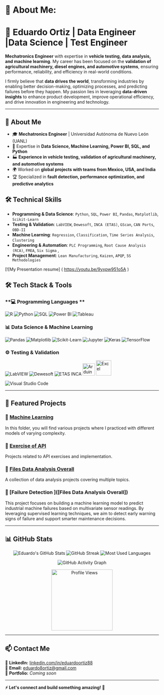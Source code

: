 # 💫 About Me:

# 🚀 Eduardo Ortiz | Data Engineer |Data Science  | Test Engineer

**Mechatronics Engineer** with expertise in **vehicle testing, data analysis, and machine learning**. My career has been focused on the **validation of agricultural machinery, diesel engines, and automotive systems**, ensuring performance, reliability, and efficiency in real-world conditions.  

I firmly believe that **data drives the world**, transforming industries by enabling better decision-making, optimizing processes, and predicting failures before they happen. My passion lies in leveraging **data-driven insights** to enhance product development, improve operational efficiency, and drive innovation in engineering and technology.  

---

## 📌 About Me
- 🎓 **Mechatronics Engineer** | Universidad Autónoma de Nuevo León (UANL)  
- 🔬 Expertise in **Data Science, Machine Learning, Power BI, SQL, and Python**  
- 🏭 **Experience in vehicle testing, validation of agricultural machinery, and automotive systems**  
- 🌍 Worked on **global projects with teams from Mexico, USA, and India**  
- 🏆 Specialized in **fault detection, performance optimization, and predictive analytics**  


## 🛠 Technical Skills

- **Programming & Data Science**: `Python`, `SQL`, `Power BI`, `Pandas`, `Matplotlib`, `Scikit-Learn`
- **Testing & Validation**: `LabVIEW`, `Dewesoft`, `INCA (ETAS)`, `GScan`, `CAN Ports`, `OBD-II`
- **Machine Learning**: `Regression`, `Classification`, `Time Series Analysis`, `Clustering`
- **Engineering & Automation**: `PLC Programming`, `Root Cause Analysis (RCA)`, `FMEA`, `Six Sigma` , 
- **Project Management**: `Lean Manufacturing`, `Kaizen`, `APQP`, `5S Methodologies`

[![My Presentation resume] ( https://youtu.be/9yxpw951o5A )




## 🛠 Tech Stack & Tools

### **💻 Programming Languages **
![R](https://img.shields.io/badge/R-276DC3?style=for-the-badge&logo=r&logoColor=white)
![Python](https://img.shields.io/badge/Python-3776AB?style=for-the-badge&logo=python&logoColor=white)
![SQL](https://img.shields.io/badge/SQL-4479A1?style=for-the-badge&logo=mysql&logoColor=white)
![Power BI](https://img.shields.io/badge/Power%20BI-F2C811?style=for-the-badge&logo=power-bi&logoColor=black)
![Tableau](https://img.shields.io/badge/Tableau-E97627?style=for-the-badge&logo=tableau&logoColor=white)




### **📊 Data Science & Machine Learning**
![Pandas](https://img.shields.io/badge/Pandas-150458?style=for-the-badge&logo=pandas&logoColor=white)
![Matplotlib](https://img.shields.io/badge/Matplotlib-11557C?style=for-the-badge&logo=python&logoColor=white)
![Scikit-Learn](https://img.shields.io/badge/Scikit--Learn-F7931E?style=for-the-badge&logo=scikit-learn&logoColor=white)
![Jupyter](https://img.shields.io/badge/Jupyter-F37626?style=for-the-badge&logo=jupyter&logoColor=white)
![Keras](https://img.shields.io/badge/Keras-D00000?style=for-the-badge&logo=keras&logoColor=white)
![TensorFlow](https://img.shields.io/badge/TensorFlow-FF6F00?style=for-the-badge&logo=tensorflow&logoColor=white)


### **⚙️ Testing & Validation**
![LabVIEW](https://img.shields.io/badge/LabVIEW-FFCB2D?style=for-the-badge&logo=labview&logoColor=black)
![Dewesoft](https://img.shields.io/badge/Dewesoft-FF6700?style=for-the-badge&logo=dewesoft&logoColor=white)
![ETAS INCA](https://img.shields.io/badge/ETAS%20INCA-0033A0?style=for-the-badge&logo=etas&logoColor=white)
<img src="https://cdn.worldvectorlogo.com/logos/arduino-1.svg" alt="Arduino" width="40"/>
<img src="https://cdn.worldvectorlogo.com/logos/microsoft-excel-2013.svg" alt="Excel" width="50"/>


![Visual Studio Code](https://img.shields.io/badge/VS%20Code-007ACC?style=for-the-badge&logo=visual-studio-code&logoColor=white)

---

## 📂 Featured Projects

### 🔹 [Machine Learning](https://github.com/Lalo8Ortiz/Machine-Learning/tree/main)  
In this folder, you will find various projects where I practiced with different models of varying complexity.

### 🔹 [Exercise of API](https://github.com/Lalo8Ortiz/TT_Proyecto5)  
Projects related to API exercises and implementation.

### 🔹 [Files Data Analysis Overall](https://github.com/Lalo8Ortiz/-Data-Analysis)  
A collection of data analysis projects covering multiple topics.


### 🔹 [Failure Detection ]([Files Data Analysis Overall])
This project focuses on building a machine learning model to predict industrial machine failures based on multivariate sensor readings. By leveraging supervised learning techniques, we aim to detect early warning signs of failure and support smarter maintenance decisions.


---

## 📊 GitHub Stats

<p align="center">
  <img src="https://github-readme-stats.vercel.app/api?username=Lalo8Ortiz&show_icons=true&theme=dark" alt="Eduardo's GitHub Stats" />
  <img src="https://github-readme-streak-stats.herokuapp.com/?user=Lalo8Ortiz&theme=dark" alt="GitHub Streak" />
  <img src="https://github-readme-stats.vercel.app/api/top-langs/?username=Lalo8Ortiz&layout=compact&theme=dark" alt="Most Used Languages" />
</p>


<p align="center">
  <img src="https://github-readme-activity-graph.vercel.app/graph?username=Lalo8Ortiz&theme=github-dark" alt="GitHub Activity Graph"/>
</p>


<p align="center">
  <img src="https://komarev.com/ghpvc/?username=Lalo8Ortiz&style=flat-square&color=blue" alt="Profile Views" width="200">
</p>
                                                                          

---





## 📫 Contact Me  
💼 **LinkedIn:** [linkedin.com/in/eduardoortiz88](https://www.linkedin.com/in/eduardoortiz88/)  
📧 **Email:** eduardo8ortiz@gmail.com  
🔗 **Portfolio:** *Coming soon*  

---

**⚡ Let's connect and build something amazing! 🚀**



<!-- Proudly created with GPRM ( https://gprm.itsvg.in ) -->
